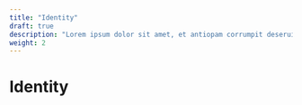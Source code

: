 ```yaml
---
title: "Identity"
draft: true
description: "Lorem ipsum dolor sit amet, et antiopam corrumpit deseruisse pri, qui illud oratio intellegebat ea. Elit delenit gloriatur mei ad, nisl commune ex sit, omnis possim tacimates sit ei. Ut vel velit putant, te facer sanctus sit, cu eam fugit commune."
weight: 2
---
```


# Identity